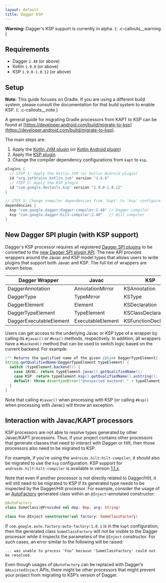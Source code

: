 ```yaml
---
layout: default
title: Dagger KSP
---
```


**Warning:** Dagger's KSP support is currently in alpha.
{: .c-callouts__warning }

## Requirements

  * Dagger `2.48` (or above)
  * Kotlin `1.9.0` (or above)
  * KSP `1.9.0-1.0.12` (or above)

## Setup

**Note:** This guide focuses on Gradle. If you are using a different build
system, please consult the documentation for that build system to enable KSP.
{: .c-callouts__note }

A general guide for migrating Gradle processors from KAPT to KSP can be found at
[https://developer.android.com/build/migrate-to-ksp](https://developer.android.com/build/migrate-to-ksp).

The main steps are:

  1. Apply the [Kotlin JVM plugin](https://plugins.gradle.org/plugin/org.jetbrains.kotlin.jvm)
     (or [Kotlin Android plugin](https://plugins.gradle.org/plugin/org.jetbrains.kotlin.android))
  2. Apply the [KSP plugin](https://central.sonatype.com/artifact/com.google.devtools.ksp/com.google.devtools.ksp.gradle.plugin).
  3. Change the compiler dependency configurations from `kapt` to `ksp`.

```kotlin
plugins {
  // STEP 1: Apply the Kotlin JVM (or Kotlin Android plugin)
  id "org.jetbrains.kotlin.jvm" version "1.9.0"
  // STEP 2: Apply the KSP plugin
  id "com.google.devtools.ksp" version "1.9.0-1.0.12"
}

// STEP 3: Change compiler dependencies from 'kapt' to 'ksp' configuration.
dependencies {
  ksp "com.google.dagger:dagger-compiler:2.48" // Dagger compiler
  ksp "com.google.dagger:hilt-compiler:2.48"   // Hilt compiler
}
```

## New Dagger SPI plugin (with KSP support)

Dagger's KSP processor requires all registered
[Dagger SPI plugins](https://dagger.dev/dev-guide/spi) to be converted to the
[new Dagger SPI plugin API](https://dagger.dev/api/latest/dagger/spi/model/package-summary.html).
The new API provides wrappers around the Javac and KSP model types that allows
users to write plugins that support both Javac and KSP. The full list of
wrappers are shown below.

Dagger Wrapper          | Javac             | KSP
----------------------- | ----------------- | ------------
DaggerAnnotation        | AnnotationMirror  | KSAnnotation
DaggerType              | TypeMirror        | KSType
DaggerElement           | Element           | KSDeclaration
DaggerTypeElement       | TypeElement       | KSClassDeclaration
DaggerExecutableElement | ExecutableElement | KSFunctionDeclaration

Users can get access to the underlying Javac or KSP type of a wrapper by calling
its `#javac()` or `#ksp()` methods, respectively. In addition, all wrappers have
a `#backend()` method that can be used to switch logic based on the current
backend. For example:

```java
/** Returns the qualified name of the given {@link DaggerTypeElement}. */
String getQualifiedName(DaggerTypeElement typeElement) {
  switch (typeElement.backend()) {
    case JAVAC: return typeElement.javac().getQualifiedName();
    case KSP: return typeElement.ksp().getQualifiedName().asString();
    default: throw AssertionError("Unexpected backend: " + typeElement.backend());
  }
}
```

Note that calling `#javac()` when processing with KSP (or calling `#ksp()` when
processing with Javac) will throw an exception.

## Interaction with Javac/KAPT processors

KSP processors are not able to resolve types generated by other Javac/KAPT
processors. Thus, if your project contains other processors that generate
classes that need to interact with Dagger or Hilt, then those processors also
need to be migrated to KSP.

For example, if you're using the `androidx.hilt:hilt-compiler`, it should also
be migrated to use the `ksp` configuration. KSP support for
`androidx.hilt:hilt-compiler` is available in version
[1.1.x](https://developer.android.com/jetpack/androidx/releases/hilt#1.1.0-alpha01).

Note that even if another processor is not directly related to Dagger/Hilt, it
will still need to be migrated to KSP if its generated type needs to be
inspected by the Dagger/Hilt processor. For example, consider the usage of an
[AutoFactory](https://github.com/google/auto/tree/main/factory) generated class
within an `@Inject`-annotated constructor:

```kotlin
@AutoFactory
class SomeClass(@Provided val dep: Dep, arg: String)

class Foo @Inject constructor(val factory: SomeClassFactory)
```

If `com.google.auto.factory:auto-factory:1.0.1` is in the `kapt` configuration,
then the generated class `SomeClassFactory` will not be visible to the Dagger
processor while it inspects the parameters of the `@Inject` constructor. For
such cases, an error similar to the following will be raised:

```
... was unable to process ‘Foo’ because 'SomeClassFactory' could not be resolved.
```

Even though usages of `@AutoFactory` can be replaced with Dagger’s
`@AssistedInject` APIs, there might be other processors that might prevent your
project from migrating to KSP’s version of Dagger.

